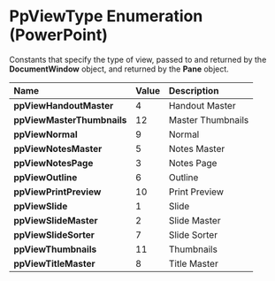 
# PpViewType Enumeration (PowerPoint)

Constants that specify the type of view, passed to and returned by the  **DocumentWindow** object, and returned by the **Pane** object.



|**Name**|**Value**|**Description**|
|:-----|:-----|:-----|
|**ppViewHandoutMaster**|4|Handout Master|
|**ppViewMasterThumbnails**|12|Master Thumbnails|
|**ppViewNormal**|9|Normal|
|**ppViewNotesMaster**|5|Notes Master|
|**ppViewNotesPage**|3|Notes Page|
|**ppViewOutline**|6|Outline|
|**ppViewPrintPreview**|10|Print Preview|
|**ppViewSlide**|1|Slide|
|**ppViewSlideMaster**|2|Slide Master|
|**ppViewSlideSorter**|7|Slide Sorter|
|**ppViewThumbnails**|11|Thumbnails|
|**ppViewTitleMaster**|8|Title Master|
